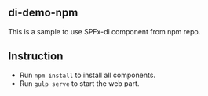 ## di-demo-npm

This is a sample to use SPFx-di component from npm repo.

## Instruction
* Run `npm install` to install all components. 
* Run `gulp serve` to start the web part. 
